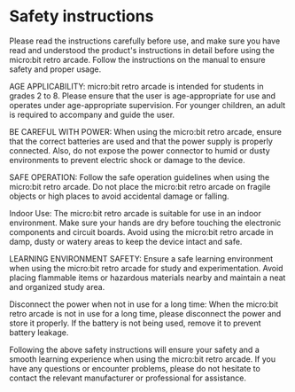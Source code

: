﻿---
sidebar_position: 1
sidebar_label: Safety instructions
---

# Safety instructions

Please read the instructions carefully before use, and make sure you have read and understood the product's instructions in detail before using the micro:bit retro arcade. Follow the instructions on the manual to ensure safety and proper usage.

AGE APPLICABILITY: micro:bit retro arcade is intended for students in grades 2 to 8. Please ensure that the user is age-appropriate for use and operates under age-appropriate supervision. For younger children, an adult is required to accompany and guide the user.

BE CAREFUL WITH POWER: When using the micro:bit retro arcade, ensure that the correct batteries are used and that the power supply is properly connected. Also, do not expose the power connector to humid or dusty environments to prevent electric shock or damage to the device.

SAFE OPERATION: Follow the safe operation guidelines when using the micro:bit retro arcade. Do not place the micro:bit retro arcade on fragile objects or high places to avoid accidental damage or falling.

Indoor Use: The micro:bit retro arcade is suitable for use in an indoor environment. Make sure your hands are dry before touching the electronic components and circuit boards. Avoid using the micro:bit retro arcade in damp, dusty or watery areas to keep the device intact and safe.

LEARNING ENVIRONMENT SAFETY: Ensure a safe learning environment when using the micro:bit retro arcade for study and experimentation. Avoid placing flammable items or hazardous materials nearby and maintain a neat and organized study area.

Disconnect the power when not in use for a long time: When the micro:bit retro arcade is not in use for a long time, please disconnect the power and store it properly. If the battery is not being used, remove it to prevent battery leakage.

Following the above safety instructions will ensure your safety and a smooth learning experience when using the micro:bit retro arcade. If you have any questions or encounter problems, please do not hesitate to contact the relevant manufacturer or professional for assistance.
